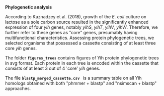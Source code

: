 **Phylogenetic analysis**

According to Kaznadzey et al. (2018), growth of the _E. coli_ culture on lactose as a sole carbon source resulted in the significantly enhanced expression of four _yih_ genes, notably _yihS_, _yihT_, _yihV_, _yihW_. Therefore, we further refer to these genes as "core" genes, presumably having multifunctional characteristics. Assessing protein phylogenetic trees, we selected organisms that possessed a cassette consisting of at least three core _yih_ genes.

The folder **`figures_trees`** contains figures of Yih protein phylogenetic trees in svg format. Each protein in each tree is encoded within the cassette that consists of at least 3 out of 4 'core' _yih_ genes. 

The file **`blastp_merged_cassette.csv `** is a summary table on all Yih homologs obtained with both "phmmer + blastp" and "nsimscan + blastp" approaches. 
